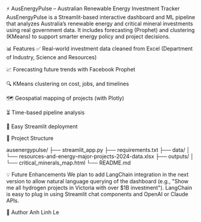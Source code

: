⚡ AusEnergyPulse – Australian Renewable Energy Investment Tracker
AusEnergyPulse is a Streamlit-based interactive dashboard and ML pipeline that analyzes Australia’s renewable energy and critical mineral investments using real government data. It includes forecasting (Prophet) and clustering (KMeans) to support smarter energy policy and project decisions.

📊 Features
✅ Real-world investment data cleaned from Excel (Department of Industry, Science and Resources)

📈 Forecasting future trends with Facebook Prophet

🔍 KMeans clustering on cost, jobs, and timelines

🗺️ Geospatial mapping of projects (with Plotly)

⏳ Time-based pipeline analysis

📂 Easy Streamlit deployment

📁 Project Structure

ausenergypulse/
├── streamlit_app.py
├── requirements.txt
├── data/
│   └── resources-and-energy-major-projects-2024-data.xlsx
├── outputs/
│   └── critical_minerals_map.html
└── README.md


💡 Future Enhancements
We plan to add LangChain integration in the next version to allow natural language querying of the dashboard (e.g., "Show me all hydrogen projects in Victoria with over $1B investment").
LangChain is easy to plug in using Streamlit chat components and OpenAI or Claude APIs.

👤 Author
Anh Linh Le
